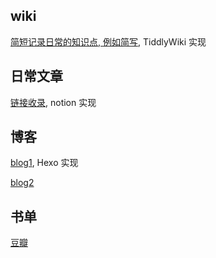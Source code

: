 ## wiki
[简短记录日常的知识点, 例如简写](https://52shuzhai.com/dajun-note/), TiddlyWiki 实现

## 日常文章
[链接收录](https://sansanboy.notion.site/sansanboy/0521efd490ef4cb1a016a2701ead8f71), notion 实现

## 博客
[blog1](https://blog.dajun.info/), Hexo 实现

[blog2](https://dajun.info)
## 书单
[豆瓣](https://book.douban.com/people/sansanboy/)
